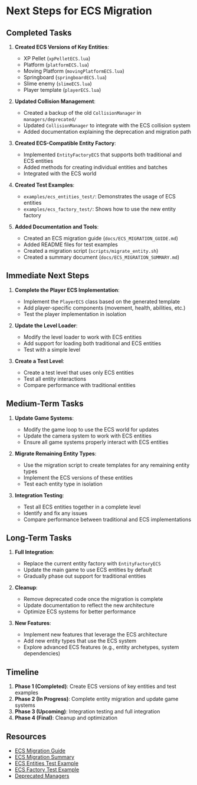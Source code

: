 # Next Steps for ECS Migration

## Completed Tasks

1. **Created ECS Versions of Key Entities**:
   - XP Pellet (`xpPelletECS.lua`)
   - Platform (`platformECS.lua`)
   - Moving Platform (`movingPlatformECS.lua`)
   - Springboard (`springboardECS.lua`)
   - Slime enemy (`slimeECS.lua`)
   - Player template (`playerECS.lua`)

2. **Updated Collision Management**:
   - Created a backup of the old `CollisionManager` in `managers/deprecated/`
   - Updated `CollisionManager` to integrate with the ECS collision system
   - Added documentation explaining the deprecation and migration path

3. **Created ECS-Compatible Entity Factory**:
   - Implemented `EntityFactoryECS` that supports both traditional and ECS entities
   - Added methods for creating individual entities and batches
   - Integrated with the ECS world

4. **Created Test Examples**:
   - `examples/ecs_entities_test/`: Demonstrates the usage of ECS entities
   - `examples/ecs_factory_test/`: Shows how to use the new entity factory

5. **Added Documentation and Tools**:
   - Created an ECS migration guide (`docs/ECS_MIGRATION_GUIDE.md`)
   - Added README files for test examples
   - Created a migration script (`scripts/migrate_entity.sh`)
   - Created a summary document (`docs/ECS_MIGRATION_SUMMARY.md`)

## Immediate Next Steps

1. **Complete the Player ECS Implementation**:
   - Implement the `PlayerECS` class based on the generated template
   - Add player-specific components (movement, health, abilities, etc.)
   - Test the player implementation in isolation

2. **Update the Level Loader**:
   - Modify the level loader to work with ECS entities
   - Add support for loading both traditional and ECS entities
   - Test with a simple level

3. **Create a Test Level**:
   - Create a test level that uses only ECS entities
   - Test all entity interactions
   - Compare performance with traditional entities

## Medium-Term Tasks

1. **Update Game Systems**:
   - Modify the game loop to use the ECS world for updates
   - Update the camera system to work with ECS entities
   - Ensure all game systems properly interact with ECS entities

2. **Migrate Remaining Entity Types**:
   - Use the migration script to create templates for any remaining entity types
   - Implement the ECS versions of these entities
   - Test each entity type in isolation

3. **Integration Testing**:
   - Test all ECS entities together in a complete level
   - Identify and fix any issues
   - Compare performance between traditional and ECS implementations

## Long-Term Tasks

1. **Full Integration**:
   - Replace the current entity factory with `EntityFactoryECS`
   - Update the main game to use ECS entities by default
   - Gradually phase out support for traditional entities

2. **Cleanup**:
   - Remove deprecated code once the migration is complete
   - Update documentation to reflect the new architecture
   - Optimize ECS systems for better performance

3. **New Features**:
   - Implement new features that leverage the ECS architecture
   - Add new entity types that use the ECS system
   - Explore advanced ECS features (e.g., entity archetypes, system dependencies)

## Timeline

1. **Phase 1 (Completed)**: Create ECS versions of key entities and test examples
2. **Phase 2 (In Progress)**: Complete entity migration and update game systems
3. **Phase 3 (Upcoming)**: Integration testing and full integration
4. **Phase 4 (Final)**: Cleanup and optimization

## Resources

- [ECS Migration Guide](ECS_MIGRATION_GUIDE.md)
- [ECS Migration Summary](ECS_MIGRATION_SUMMARY.md)
- [ECS Entities Test Example](../examples/ecs_entities_test/)
- [ECS Factory Test Example](../examples/ecs_factory_test/)
- [Deprecated Managers](../managers/deprecated/) 